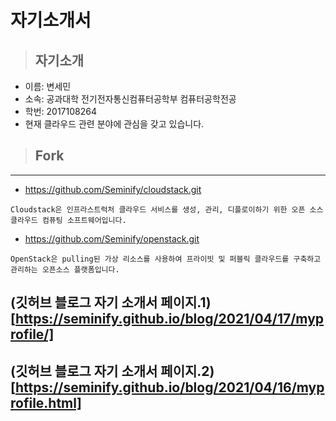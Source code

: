 # 자기소개서
>## 자기소개
* 이름: 변세민
* 소속: 공과대학 전기전자통신컴퓨터공학부 컴퓨터공학전공
* 학번: 2017108264
* 현재 클라우드 관련 분야에 관심을 갖고 있습니다.

>## Fork
---
* https://github.com/Seminify/cloudstack.git
```
Cloudstack은 인프라스트럭처 클라우드 서비스를 생성, 관리, 디플로이하기 위한 오픈 소스 클라우드 컴퓨팅 소프트웨어입니다.
```
* https://github.com/Seminify/openstack.git
```
OpenStack은 pulling된 가상 리소스를 사용하여 프라이빗 및 퍼블릭 클라우드를 구축하고 관리하는 오픈소스 플랫폼입니다.
```
(깃허브 블로그 자기 소개서 페이지.1)[https://seminify.github.io/blog/2021/04/17/myprofile/]
---
(깃허브 블로그 자기 소개서 페이지.2)[https://seminify.github.io/blog/2021/04/16/myprofile.html]
---